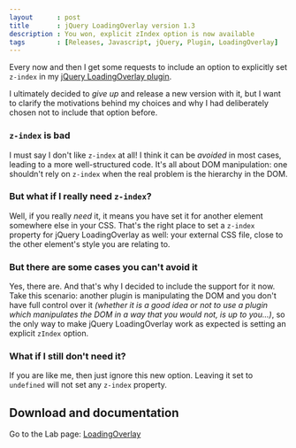 ```yaml
---
layout      : post
title       : jQuery LoadingOverlay version 1.3
description : You won, explicit zIndex option is now available
tags        : [Releases, Javascript, jQuery, Plugin, LoadingOverlay]
---
```


Every now and then I get some requests to include an option to explicitly set `z-index` in my [jQuery LoadingOverlay plugin](/labs/jquery-loading-overlay/).

I ultimately decided to *give up* and release a new version with it, but I want to clarify the motivations behind my choices and why I had deliberately chosen not to include that option before.

### `z-index` is bad
I must say I don't like `z-index` at all! I think it can be *avoided* in most cases, leading to a more well-structured code.
It's all about DOM manipulation: one shouldn't rely on `z-index` when the real problem is the hierarchy in the DOM.

### But what if I really need `z-index`?
Well, if you really *need* it, it means you have set it for another element somewhere else in your CSS. That's the right place to set a `z-index` property for jQuery LoadingOverlay as well: your external CSS file, close to the other element's style you are relating to.

### But there are some cases you can't avoid it
Yes, there are. And that's why I decided to include the support for it now.
Take this scenario: another plugin is manipulating the DOM and you don't have full control over it *(whether it is a good idea or not to use a plugin which manipulates the DOM in a way that you would not, is up to you...)*, so the only way to make jQuery LoadingOverlay work as expected is setting an explicit `zIndex` option.

### What if I still don't need it?
If you are like me, then just ignore this new option. Leaving it set to `undefined` will not set any `z-index` property.


## Download and documentation

Go to the Lab page: [LoadingOverlay](/labs/jquery-loading-overlay/)
